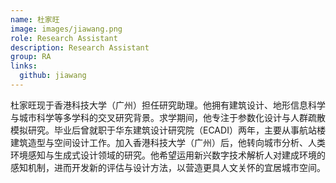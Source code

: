 ```yaml
---
name: 杜家旺
image: images/jiawang.png
role: Research Assistant
description: Research Assistant
group: RA
links:
  github: jiawang
---
```


杜家旺现于香港科技大学（广州）担任研究助理。他拥有建筑设计、地形信息科学与城市科学等多学科的交叉研究背景。求学期间，他专注于参数化设计与人群疏散模拟研究。毕业后曾就职于华东建筑设计研究院（ECADI）两年，主要从事航站楼建筑造型与空间设计工作。加入香港科技大学（广州）后，他转向城市分析、人类环境感知与生成式设计领域的研究。他希望运用新兴数字技术解析人对建成环境的感知机制，进而开发新的评估与设计方法，以营造更具人文关怀的宜居城市空间。
